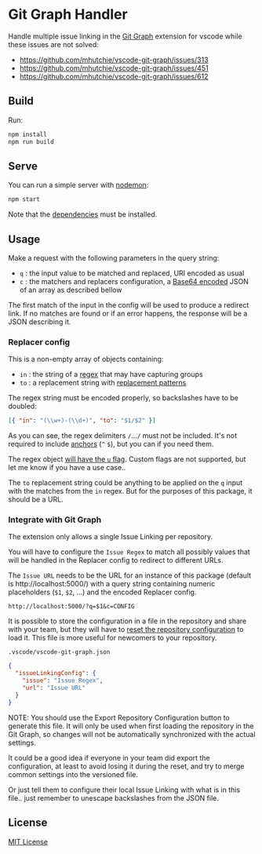 # Git Graph Handler

Handle multiple issue linking in the
[Git Graph](https://github.com/mhutchie/vscode-git-graph) extension for vscode
while these issues are not solved:

- https://github.com/mhutchie/vscode-git-graph/issues/313
- https://github.com/mhutchie/vscode-git-graph/issues/451
- https://github.com/mhutchie/vscode-git-graph/issues/612

## Build

Run:

```sh
npm install
npm run build
```

## Serve

You can run a simple server with [nodemon](https://www.npmjs.com/package/nodemon):

```sh
npm start
```

Note that the [dependencies](package.json) must be installed.

## Usage

Make a request with the following parameters in the query string:

- `q` : the input value to be matched and replaced, URI encoded as usual
- `c` : the matchers and replacers configuration, a [Base64 encoded][base64]
  JSON of an array as described bellow

The first match of the input in the config will be used to produce a redirect link.
If no matches are found or if an error happens, the response will be a JSON
describing it.

### Replacer config

This is a non-empty array of objects containing:

- `in` : the string of a [regex] that may have capturing groups
- `to` : a replacement string with [replacement patterns][]

The regex string must be encoded properly, so backslashes have to be doubled:

```json
[{ "in": "(\\w+)-(\\d+)", "to": "$1/$2" }]
```

As you can see, the regex delimiters `/`...`/` must not be included.
It's not required to include [anchors][regex-anchors] (`^` `$`),
but you can if you need them.

The regex object [will have the `u` flag][require-unicode-regexp].
Custom flags are not supported, but let me know if you have a use case..

The `to` replacement string could be anything to be applied on the `q` input
with the matches from the `in` regex. But for the purposes of this package,
it should be a URL.

### Integrate with Git Graph

The extension only allows a single Issue Linking per repository.

You will have to configure the `Issue Regex` to match all possibly values
that will be handled in the Replacer config to redirect to different URLs.

The `Issue URL` needs to be the URL for an instance of this package
(default is http://localhost:5000/) with a query string containing
numeric placeholders (`$1`, `$2`, ...) and the encoded Replacer config.

```
http://localhost:5000/?q=$1&c=CONFIG
```

It is possible to store the configuration in a file in the repository
and share with your team, but they will have to
[reset the repository configuration](https://github.com/mhutchie/vscode-git-graph/issues/599)
to load it. This file is more useful for newcomers to your repository.

`.vscode/vscode-git-graph.json`

```json
{
  "issueLinkingConfig": {
    "issue": "Issue Regex",
    "url": "Issue URL"
  }
}
```

NOTE: You should use the Export Repository Configuration button to generate this file.
It will only be used when first loading the repository in the Git Graph, so
changes will not be automatically synchronized with the actual settings.

It could be a good idea if everyone in your team did export the configuration,
at least to avoid losing it during the reset, and try to merge common settings
into the versioned file.

Or just tell them to configure their local Issue Linking with what is in this file..
just remember to unescape backslashes from the JSON file.

## License

[MIT License](LICENSE)

[base64]: https://www.base64encode.org/
[regex]: https://developer.mozilla.org/en-US/docs/Web/JavaScript/Reference/Global_Objects/RegExp
[regex-anchors]: https://www.regular-expressions.info/anchors.html
[replacement patterns]: https://developer.mozilla.org/en-US/docs/Web/JavaScript/Reference/Global_Objects/String/replace#specifying_a_string_as_the_replacement
[require-unicode-regexp]: https://eslint.org/docs/latest/rules/require-unicode-regexp
